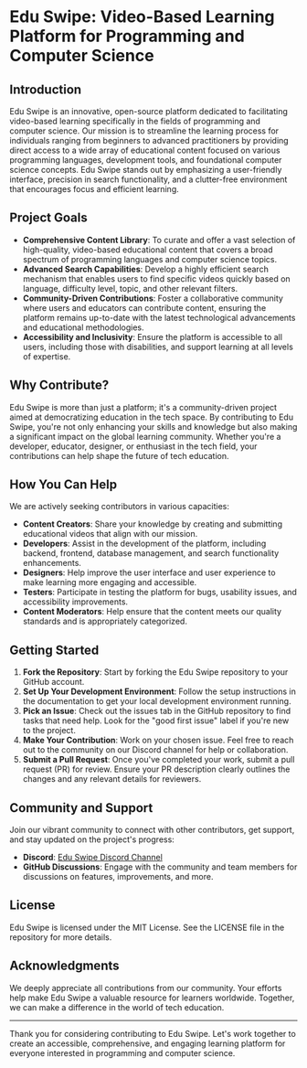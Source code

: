 # Edu Swipe: Video-Based Learning Platform for Programming and Computer Science

## Introduction

Edu Swipe is an innovative, open-source platform dedicated to facilitating video-based learning specifically in the fields of programming and computer science. Our mission is to streamline the learning process for individuals ranging from beginners to advanced practitioners by providing direct access to a wide array of educational content focused on various programming languages, development tools, and foundational computer science concepts. Edu Swipe stands out by emphasizing a user-friendly interface, precision in search functionality, and a clutter-free environment that encourages focus and efficient learning.

## Project Goals

- **Comprehensive Content Library**: To curate and offer a vast selection of high-quality, video-based educational content that covers a broad spectrum of programming languages and computer science topics.
- **Advanced Search Capabilities**: Develop a highly efficient search mechanism that enables users to find specific videos quickly based on language, difficulty level, topic, and other relevant filters.
- **Community-Driven Contributions**: Foster a collaborative community where users and educators can contribute content, ensuring the platform remains up-to-date with the latest technological advancements and educational methodologies.
- **Accessibility and Inclusivity**: Ensure the platform is accessible to all users, including those with disabilities, and support learning at all levels of expertise.

## Why Contribute?

Edu Swipe is more than just a platform; it's a community-driven project aimed at democratizing education in the tech space. By contributing to Edu Swipe, you're not only enhancing your skills and knowledge but also making a significant impact on the global learning community. Whether you're a developer, educator, designer, or enthusiast in the tech field, your contributions can help shape the future of tech education.

## How You Can Help

We are actively seeking contributors in various capacities:

- **Content Creators**: Share your knowledge by creating and submitting educational videos that align with our mission.
- **Developers**: Assist in the development of the platform, including backend, frontend, database management, and search functionality enhancements.
- **Designers**: Help improve the user interface and user experience to make learning more engaging and accessible.
- **Testers**: Participate in testing the platform for bugs, usability issues, and accessibility improvements.
- **Content Moderators**: Help ensure that the content meets our quality standards and is appropriately categorized.

## Getting Started

1. **Fork the Repository**: Start by forking the Edu Swipe repository to your GitHub account.
2. **Set Up Your Development Environment**: Follow the setup instructions in the documentation to get your local development environment running.
3. **Pick an Issue**: Check out the issues tab in the GitHub repository to find tasks that need help. Look for the "good first issue" label if you're new to the project.
4. **Make Your Contribution**: Work on your chosen issue. Feel free to reach out to the community on our Discord channel for help or collaboration.
5. **Submit a Pull Request**: Once you've completed your work, submit a pull request (PR) for review. Ensure your PR description clearly outlines the changes and any relevant details for reviewers.

## Community and Support

Join our vibrant community to connect with other contributors, get support, and stay updated on the project's progress:

- **Discord**: [Edu Swipe Discord Channel](#)
- **GitHub Discussions**: Engage with the community and team members for discussions on features, improvements, and more.

## License

Edu Swipe is licensed under the MIT License. See the LICENSE file in the repository for more details.

## Acknowledgments

We deeply appreciate all contributions from our community. Your efforts help make Edu Swipe a valuable resource for learners worldwide. Together, we can make a difference in the world of tech education.

---

Thank you for considering contributing to Edu Swipe. Let's work together to create an accessible, comprehensive, and engaging learning platform for everyone interested in programming and computer science.

```

```

